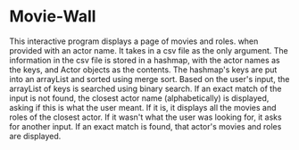 # Movie-Wall
This interactive program displays a page of movies and roles. when provided with an actor name. It takes in a csv file as the only argument. The information in the csv file is stored in a hashmap, with the actor names as the keys, and Actor objects as the contents. The hashmap's keys are put into an arrayList and sorted using merge sort. Based on the user's input, the arrayList of keys is searched using binary search. If an exact match of the input is not found, the closest actor name (alphabetically) is displayed, asking if this is what the user meant. If it is, it displays all the movies and roles of the closest actor. If it wasn't what the user was looking for, it asks for another input. If an exact match is found, that actor's movies and roles are displayed.
